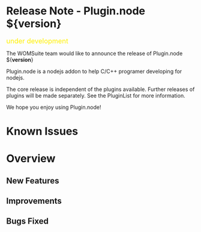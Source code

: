 
# Release Note - Plugin.node ${__version__} 

<font color=#FFF000 size=4 >under development</font>

The WOMSuite team would like to announce the release of Plugin.node ${__version__}


Plugin.node is a nodejs addon to help C/C++ programer developing for nodejs.

The core release is independent of the plugins available. Further releases of plugins will be made separately. See the PluginList for more information.

We hope you enjoy using Plugin.node!

# Known Issues

# Overview


## New Features

## Improvements

## Bugs Fixed

